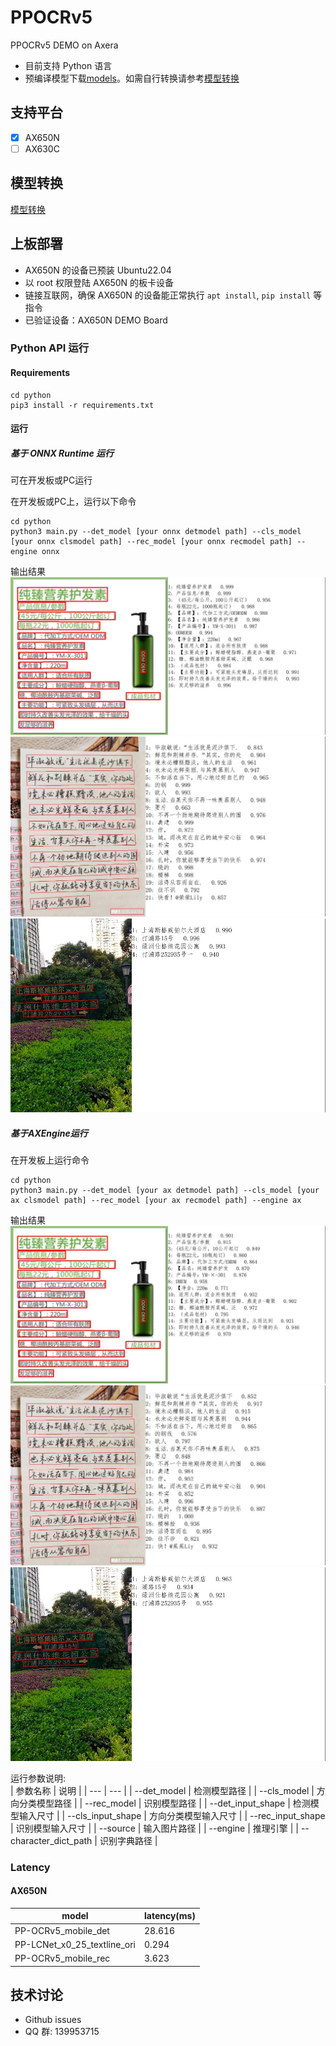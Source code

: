 # PPOCRv5
PPOCRv5 DEMO on Axera

- 目前支持  Python 语言 
- 预编译模型下载[models](https://github.com/wzf19947/PPOCR_v5/releases/download/v1.0.0/model.tar.gz)。如需自行转换请参考[模型转换](/model_convert/README.md)

## 支持平台

- [x] AX650N
- [ ] AX630C

## 模型转换

[模型转换](./model_convert/README.md)

## 上板部署

- AX650N 的设备已预装 Ubuntu22.04
- 以 root 权限登陆 AX650N 的板卡设备
- 链接互联网，确保 AX650N 的设备能正常执行 `apt install`, `pip install` 等指令
- 已验证设备：AX650N DEMO Board

### Python API 运行

#### Requirements

```
cd python
pip3 install -r requirements.txt
``` 

#### 运行

##### 基于 ONNX Runtime 运行  
可在开发板或PC运行 

在开发板或PC上，运行以下命令  
```  
cd python
python3 main.py --det_model [your onnx detmodel path] --cls_model [your onnx clsmodel path] --rec_model [your onnx recmodel path] --engine onnx
```
输出结果
![output](asserts/test_pic0_onnx_result.jpg)
![output](asserts/test_pic1_onnx_result.jpg)
![output](asserts/test_pic2_onnx_result.jpg)
##### 基于AXEngine运行  
在开发板上运行命令

```
cd python  
python3 main.py --det_model [your ax detmodel path] --cls_model [your ax clsmodel path] --rec_model [your ax recmodel path] --engine ax
```  
输出结果
![output](asserts/test_pic0_ax_result.jpg)
![output](asserts/test_pic1_ax_result.jpg)
![output](asserts/test_pic2_ax_result.jpg)

运行参数说明:  
| 参数名称 | 说明  |
| --- | --- | 
| --det_model | 检测模型路径 | 
| --cls_model | 方向分类模型路径 | 
| --rec_model | 识别模型路径 | 
| --det_input_shape | 检测模型输入尺寸 | 
| --cls_input_shape | 方向分类模型输入尺寸 | 
| --rec_input_shape | 识别模型输入尺寸 | 
| --source | 输入图片路径 |
| --engine | 推理引擎 |
| --character_dict_path | 识别字典路径 |

### Latency

#### AX650N

| model | latency(ms) |
|---|---|
|PP-OCRv5_mobile_det|28.616|
|PP-LCNet_x0_25_textline_ori|0.294|
|PP-OCRv5_mobile_rec|3.623|

## 技术讨论

- Github issues
- QQ 群: 139953715

